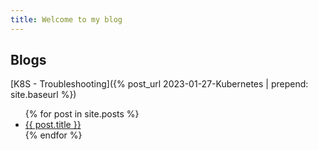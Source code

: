 ```yaml
---
title: Welcome to my blog
---
```


## Blogs

[K8S - Troubleshooting]({% post_url 2023-01-27-Kubernetes | prepend: site.baseurl %})


<ul>
  {% for post in site.posts %}
    <li>
      <a href="{{ post.url}}">{{ post.title }}</a>
    </li>
  {% endfor %}
</ul>
